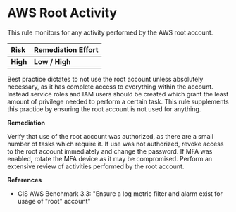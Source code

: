 # AWS Root Activity

This rule monitors for any activity performed by the AWS root account.

| Risk     | Remediation Effort |
| :------- | :----------------- |
| **High** | **Low / High**     |

Best practice dictates to not use the root account unless absolutely necessary, as it has complete access to everything within the account. Instead service roles and IAM users should be created which grant the least amount of privilege needed to perform a certain task. This rule supplements this practice by ensuring the root account is not used for anything.

**Remediation**

Verify that use of the root account was authorized, as there are a small number of tasks which require it. If use was not authorized, revoke access to the root account immediately and change the password. If MFA was enabled, rotate the MFA device as it may be compromised. Perform an extensive review of activities performed by the root account.

**References**

- CIS AWS Benchmark 3.3: "Ensure a log metric filter and alarm exist for usage of "root" account"
